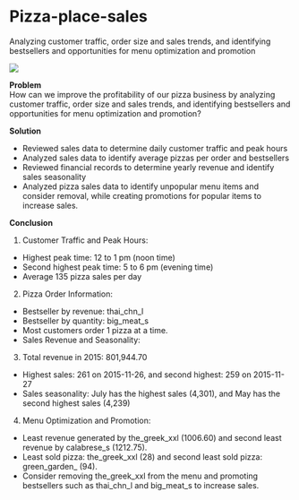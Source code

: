 # Pizza-place-sales
Analyzing customer traffic, order size and sales trends, and identifying bestsellers and opportunities for menu optimization and promotion

![](https://encrypted-tbn0.gstatic.com/images?q=tbn:ANd9GcSknnzNgQcMdCDg6tFM7IRzp5pr6_yygCSqtw&usqp=CAU)

**Problem**<br>
How can we improve the profitability of our pizza business by analyzing customer traffic, order size and sales trends, and identifying bestsellers and opportunities for menu optimization and promotion?

**Solution**<br>
- Reviewed sales data to determine daily customer traffic and peak hours
- Analyzed sales data to identify average pizzas per order and bestsellers
- Reviewed financial records to determine yearly revenue and identify sales seasonality
- Analyzed pizza sales data to identify unpopular menu items and consider removal, while creating promotions for popular items to increase sales.

**Conclusion**<br>
1. Customer Traffic and Peak Hours:
- Highest peak time: 12 to 1 pm (noon time)
- Second highest peak time: 5 to 6 pm (evening time)
- Average 135 pizza sales per day
2. Pizza Order Information:
- Bestseller by revenue: thai_chn_l
- Bestseller by quantity: big_meat_s
- Most customers order 1 pizza at a time.
- Sales Revenue and Seasonality:
3. Total revenue in 2015: 801,944.70
- Highest sales: 261 on 2015-11-26, and second highest: 259 on 2015-11-27
- Sales seasonality: July has the highest sales (4,301), and May has the second highest sales (4,239)
4. Menu Optimization and Promotion:
- Least revenue generated by the_greek_xxl (1006.60) and second least revenue by calabrese_s (1212.75).
- Least sold pizza: the_greek_xxl (28) and second least sold pizza: green_garden_ (94).
- Consider removing the_greek_xxl from the menu and promoting bestsellers such as thai_chn_l and big_meat_s to increase sales.
